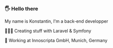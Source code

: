 ### 🖐 Hello there

My name is Konstantin, I'm a back-end developper

👨🏻‍💻 Creating stuff with Laravel & Symfony

🔭 Working at Innoscripta GmbH, Munich, Germany
